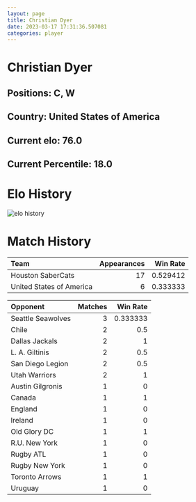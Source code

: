 ```yaml
---  
layout: page  
title: Christian Dyer  
date: 2023-03-17 17:31:36.507081  
categories: player  
---
```

# Christian Dyer

## Positions: C, W

## Country: United States of America

## Current elo: 76.0

## Current Percentile: 18.0

# Elo History


![elo history](history_ChristianDyer.png)
# Match History


| Team                     |   Appearances |   Win Rate |
|:-------------------------|--------------:|-----------:|
| Houston SaberCats        |            17 |   0.529412 |
| United States of America |             6 |   0.333333 |

| Opponent          |   Matches |   Win Rate |
|:------------------|----------:|-----------:|
| Seattle Seawolves |         3 |   0.333333 |
| Chile             |         2 |   0.5      |
| Dallas Jackals    |         2 |   1        |
| L. A. Giltinis    |         2 |   0.5      |
| San Diego Legion  |         2 |   0.5      |
| Utah Warriors     |         2 |   1        |
| Austin Gilgronis  |         1 |   0        |
| Canada            |         1 |   1        |
| England           |         1 |   0        |
| Ireland           |         1 |   0        |
| Old Glory DC      |         1 |   1        |
| R.U. New York     |         1 |   0        |
| Rugby ATL         |         1 |   0        |
| Rugby New York    |         1 |   0        |
| Toronto Arrows    |         1 |   1        |
| Uruguay           |         1 |   0        |